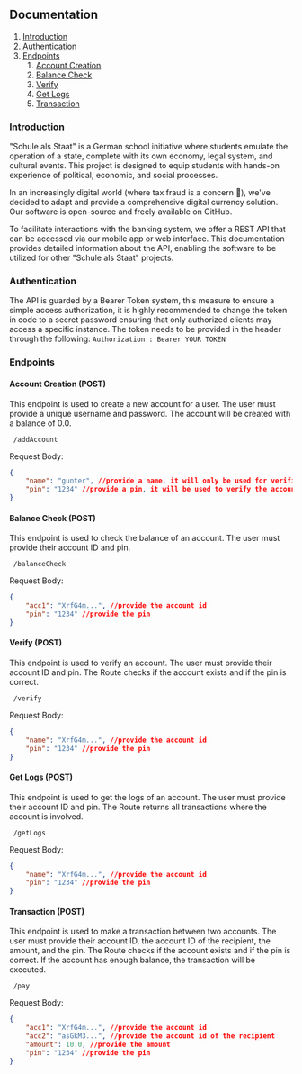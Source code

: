 ## Documentation


1. [Introduction](#introduction)
2. [Authentication](#authentication)
3. [Endpoints](#endpoints)
    1. [Account Creation](#account)
    2. [Balance Check](#balance)
    3. [Verify](#verify)
    4. [Get Logs](#logs)
    5. [Transaction](#transaction)


### Introduction
"Schule als Staat" is a German school initiative where students emulate the operation of a state, complete with its own economy, legal system, and cultural events. This project is designed to equip students with hands-on experience of political, economic, and social processes. 

In an increasingly digital world (where tax fraud is a concern 🥲), we've decided to adapt and provide a comprehensive digital currency solution. Our software is open-source and freely available on GitHub. 

To facilitate interactions with the banking system, we offer a REST API that can be accessed via our mobile app or web interface. This documentation provides detailed information about the API, enabling the software to be utilized for other "Schule als Staat" projects.

### Authentication
The API is guarded by a Bearer Token system, this measure to ensure a simple access authorization, it is highly recommended to change the token in code to a secret password ensuring that only authorized clients may access a specific instance. The token needs to be provided in the header through the following:
``` Authorization : Bearer YOUR TOKEN ```

### Endpoints

#### Account Creation (POST) <a name="account"></a>
This endpoint is used to create a new account for a user. The user must provide a unique username and password. The account will be created with a balance of 0.0. 

``` /addAccount```

Request Body:

```json
{
    "name": "gunter", //provide a name, it will only be used for verification, the account will get a unique id
    "pin": "1234" //provide a pin, it will be used to verify the account
}
```

#### Balance Check (POST) <a name="balance"></a>
This endpoint is used to check the balance of an account. The user must provide their account ID and pin. 

``` /balanceCheck```

Request Body:

```json
{
    "acc1": "XrfG4m...", //provide the account id
    "pin": "1234" //provide the pin
}
```

#### Verify (POST) <a name="verify"></a>
This endpoint is used to verify an account. The user must provide their account ID and pin. The Route checks if the account exists and if the pin is correct.

``` /verify```

Request Body:

```json
{
    "name": "XrfG4m...", //provide the account id
    "pin": "1234" //provide the pin
}
```

#### Get Logs (POST) <a name="logs"></a>
This endpoint is used to get the logs of an account. The user must provide their account ID and pin. The Route returns all transactions where the account is involved.

``` /getLogs```

Request Body:

```json
{
    "name": "XrfG4m...", //provide the account id
    "pin": "1234" //provide the pin
}
```

#### Transaction (POST) <a name="transaction"></a>
This endpoint is used to make a transaction between two accounts. The user must provide their account ID, the account ID of the recipient, the amount, and the pin. The Route checks if the account exists and if the pin is correct. If the account has enough balance, the transaction will be executed.

``` /pay```

Request Body:

```json
{
    "acc1": "XrfG4m...", //provide the account id
    "acc2": "asGkM3...", //provide the account id of the recipient
    "amount": 10.0, //provide the amount
    "pin": "1234" //provide the pin
}
```